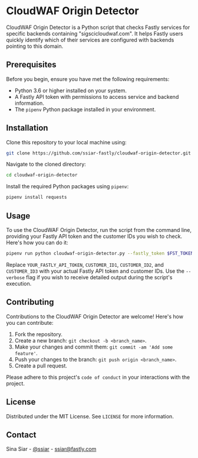 # CloudWAF Origin Detector

CloudWAF Origin Detector is a Python script that checks Fastly services for specific backends containing "sigscicloudwaf.com". It helps Fastly users quickly identify which of their services are configured with backends pointing to this domain.

## Prerequisites

Before you begin, ensure you have met the following requirements:

- Python 3.6 or higher installed on your system.
- A Fastly API token with permissions to access service and backend information.
- The `pipenv` Python package installed in your environment.

## Installation

Clone this repository to your local machine using:

```bash
git clone https://github.com/ssiar-fastly/cloudwaf-origin-detector.git
```

Navigate to the cloned directory:

```bash
cd cloudwaf-origin-detector
```

Install the required Python packages using `pipenv`:

```bash
pipenv install requests
```

## Usage

To use the CloudWAF Origin Detector, run the script from the command line, providing your Fastly API token and the customer IDs you wish to check. Here's how you can do it:

```bash
pipenv run python cloudwaf-origin-detector.py --fastly_token $FST_TOKEN --customer_ids $CUSTOMER_ID1 $CUSTOMER_ID2 $CUSTOMER_ID3
```

Replace `YOUR_FASTLY_API_TOKEN`, `CUSTOMER_ID1`, `CUSTOMER_ID2`, and `CUSTOMER_ID3` with your actual Fastly API token and customer IDs. Use the `--verbose` flag if you wish to receive detailed output during the script's execution.

## Contributing

Contributions to the CloudWAF Origin Detector are welcome! Here's how you can contribute:

1. Fork the repository.
2. Create a new branch: `git checkout -b <branch_name>`.
3. Make your changes and commit them: `git commit -am 'Add some feature'`.
4. Push your changes to the branch: `git push origin <branch_name>`.
5. Create a pull request.

Please adhere to this project's `code of conduct` in your interactions with the project.

## License

Distributed under the MIT License. See `LICENSE` for more information.

## Contact

Sina Siar - [@ssiar](https://linkedin.com/in/ssiar) - ssiar@fastly.com
